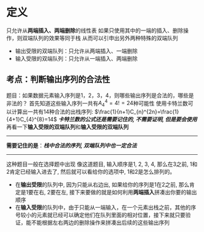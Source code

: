 # 定义
只允许从**两端插入、两端删除**的线性表
如果只使用其中的一端的插入、删除操作，则双端队列的效果等同于栈
从而可以引申出另外两种特殊的双端队列
- 输出受限的双端队列：只允许从两端插入、一端删除
- 输入受限的双端队列：只允许从一端插入、两端删除
## 考点：判断输出序列的合法性
题目：如果数据元素输入序列是1，2，3，4，则哪些输出序列是合法的，哪些是非法的？
	首先知道这些输入序列一共有$A_{4}^{4}=4!=24$种可能性
	使用卡特兰数可以计算出一共有14种合法的出栈序列: $\frac{1}{n+1}C_{n}^{2n}=\frac{1}{4+1}C_{4}^{8}=14$
	***卡特兰数的公式还是需要记住的, 不需要证明, 但是要会使用***
再看一下**输入受限的双端队列**和**输入受限的双端队列**
***
**需要记住的是**：***栈中合法的序列, 双端队列中也一定合法***
***
这种题目一般在选择题中出现
像这道题目, 输入顺序是1, 2, 3, 4, 那么在3之前, 1和2肯定已经输入进去了, 然后就可以看给你的选项中, 1和2是怎么排列的。
- 在**输出受限**的队列中, 因为只能从右边出, 如果给你的序列是1在2之前, 那么肯定是1要在右, 2要在左, 接下来要做的就是如何利用**两端插入**拼凑出你要的输出顺序
- 在**输入受限**的队列中，由于只能从一端输入，在一个元素出栈之前，其他的序号较小的元素就已经可以确定他们在队列里面的相对位置，接下来就只要验证，能不能根据左右两边的删除操作来拼凑出后续的这些输出序列
